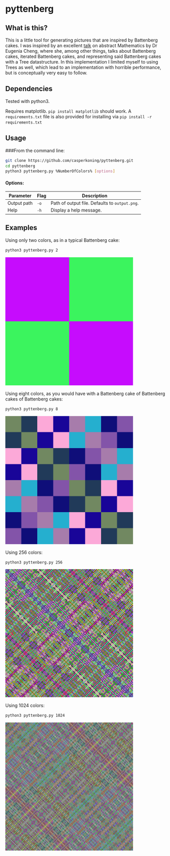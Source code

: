 # pyttenberg

## What is this?
This is a little tool for generating pictures that are inspired by Battenberg cakes.
I was inspired by an excellent [talk](https://www.youtube.com/watch?v=j7BArZJxL9M) on abstract Mathematics by Dr Eugenia
Cheng, where she, among other things, talks about Battenberg cakes, iterated Battenberg cakes, and representing said
Battenberg cakes with a Tree datastructure. In this implementation I limited myself to using Trees as well, which lead
to an implementation with horrible performance, but is conceptually very easy to follow.

## Dependencies

Tested with python3.

Requires matplotlib. `pip install matplotlib` should work. A `requirements.txt` file is also provided for installing via
`pip install -r requirements.txt`

## Usage
###From the command line:

```bash
git clone https://github.com/casperkoning/pyttenberg.git
cd pyttenberg
python3 pyttenberg.py %NumberOfColors% [options]
```

#### Options:
Parameter   | Flag | Description
------------|------|------------
Output path | `-o` | Path of output file. Defaults to `output.png`.
Help        | `-h` | Display a help message.

## Examples

Using only two colors, as in a typical Battenberg cake:

```bash
python3 pyttenberg.py 2
```

<img src="/examples/output_2_colors.png" width="400">

Using eight colors, as you would have with a Battenberg cake of Battenberg cakes of Battenberg cakes:

```bash
python3 pyttenberg.py 8
```

<img src="/examples/output_8_colors.png" width="400">


Using 256 colors:

```bash
python3 pyttenberg.py 256
```

<img src="/examples/output_256_colors.png" width="400">

Using 1024 colors:

```bash
python3 pyttenberg.py 1024
```

<img src="/examples/output_1024_colors.png" width="400">

